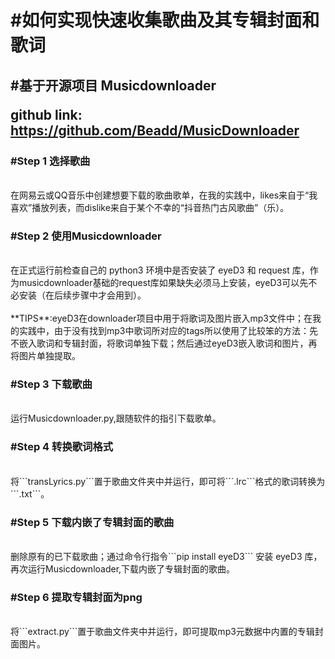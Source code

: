 <h1>#如何实现快速收集歌曲及其专辑封面和歌词</h1>

<h2>#基于开源项目 Musicdownloader <br>
  
  github link: https://github.com/Beadd/MusicDownloader</h2>
 
<h3>#Step 1 选择歌曲</h3><br>
在网易云或QQ音乐中创建想要下载的歌曲歌单，在我的实践中，likes来自于“我喜欢”播放列表，而dislike来自于某个不幸的“抖音热门古风歌曲”（乐）。
<h3>#Step 2 使用Musicdownloader</h3><br>
在正式运行前检查自己的 python3 环境中是否安装了 eyeD3 和 request 库，作为musicdownloader基础的request库如果缺失必须马上安装，eyeD3可以先不必安装（在后续步骤中才会用到）。
<br>
<br>
**TIPS**:eyeD3在downloader项目中用于将歌词及图片嵌入mp3文件中；在我的实践中，由于没有找到mp3中歌词所对应的tags所以使用了比较笨的方法：先不嵌入歌词和专辑封面，将歌词单独下载；然后通过eyeD3嵌入歌词和图片，再将图片单独提取。
<br>
<h3>#Step 3 下载歌曲</h3><br>
运行Musicdownloader.py,跟随软件的指引下载歌单。
<h3>#Step 4 转换歌词格式</h3><br>
将```transLyrics.py```置于歌曲文件夹中并运行，即可将```.lrc```格式的歌词转换为```.txt```。
<h3>#Step 5 下载内嵌了专辑封面的歌曲</h3><br>
删除原有的已下载歌曲；通过命令行指令```pip install eyeD3``` 安装 eyeD3 库，再次运行Musicdownloader,下载内嵌了专辑封面的歌曲。
<h3>#Step 6 提取专辑封面为png</h3><br>
将```extract.py```置于歌曲文件夹中并运行，即可提取mp3元数据中内置的专辑封面图片。
